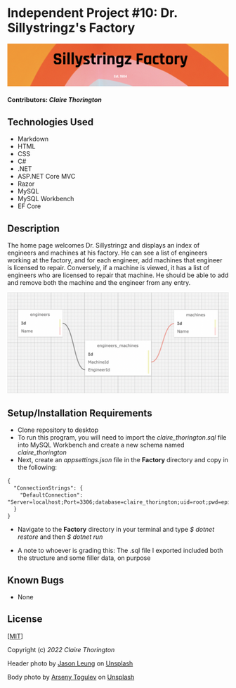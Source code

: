 # Independent Project #10: Dr. Sillystringz's Factory
![a picture of the factory's header](Factory/wwwroot/img/header2.jpg)

#### Contributors: _**Claire Thorington**_

## Technologies Used

* Markdown
* HTML
* CSS
* C#
* .NET
* ASP.NET Core MVC
* Razor
* MySQL
* MySQL Workbench
* EF Core

## Description

The home page welcomes Dr. Sillystringz and displays an index of engineers and machines at his factory. He can see a list of engineers working at the factory, and for each engineer, add machines that engineer is licensed to repair. Conversely, if a machine is viewed, it has a list of engineers who are licensed to repair that machine. He should be able to add and remove both the machine and the engineer from any entry.

![a picture of the program's schema](Factory/wwwroot/img/schema1.png)

## Setup/Installation Requirements

* Clone repository to desktop
* To run this program, you will need to import the _claire_thorington.sql_ file into MySQL Workbench and create a new schema named _claire_thorington_
* Next, create an _appsettings.json_ file in the __Factory__ directory and copy in the following:

```
{
  "ConnectionStrings": {
    "DefaultConnection": "Server=localhost;Port=3306;database=claire_thorington;uid=root;pwd=epicodus;"
  }
}
```

* Navigate to the __Factory__ directory in your terminal and type _$ dotnet restore_ and then _$ dotnet run_ 

* A note to whoever is grading this: The .sql file I exported included both the structure and some filler data, on purpose


## Known Bugs

* None


## License

[<a href=LICENSE>MIT</a>]

Copyright (c) _2022_ _Claire Thorington_

Header photo by <a href="https://unsplash.com/@ninjason?utm_source=unsplash&utm_medium=referral&utm_content=creditCopyText">Jason Leung</a> on <a href="https://unsplash.com/s/photos/shapes?utm_source=unsplash&utm_medium=referral&utm_content=creditCopyText">Unsplash</a>

Body photo by <a href="https://unsplash.com/@tetrakiss?utm_source=unsplash&utm_medium=referral&utm_content=creditCopyText">Arseny Togulev</a> on <a href="https://unsplash.com/s/photos/factory?utm_source=unsplash&utm_medium=referral&utm_content=creditCopyText">Unsplash</a>
  
  
  

